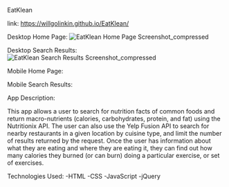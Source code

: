EatKlean

link: https://willgolinkin.github.io/EatKlean/

Desktop Home Page:
![EatKlean Home Page Screenshot_compressed](https://user-images.githubusercontent.com/49488545/60307858-65edf500-9914-11e9-8401-e7a12af1102e.png)

Desktop Search Results:
![EatKlean Search Results Screenshot_compressed](https://user-images.githubusercontent.com/49488545/60307859-65edf500-9914-11e9-85cd-f92e530b7923.png)

Mobile Home Page:

Mobile Search Results:



App Description:

This app allows a user to search for nutrition facts of common foods and return macro-nutrients (calories, carbohydrates, protein, and fat) using the Nutritionix API. The user can also use the Yelp Fusion API to search for nearby restaurants in a given location by cuisine type, and limit the number of results returned by the request. Once the user has information about what they are eating and where they are eating it, they can find out how many calories they burned (or can burn) doing a particular exercise, or set of exercises.

Technologies Used: 
-HTML
-CSS
-JavaScript
-jQuery
